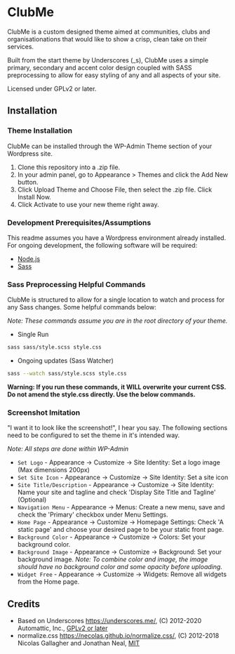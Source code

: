 ClubMe
===

ClubMe is a custom designed theme aimed at communities, clubs and organisationations that would like to show a crisp, clean take on their services.

Built from the start theme by Underscores (_s), ClubMe uses a simple primary, secondary and accent color design coupled with SASS preprocessing to allow for easy styling of any and all aspects of your site.

Licensed under GPLv2 or later.

Installation
---------------

### Theme Installation

ClubMe can be installed through the WP-Admin Theme section of your Wordpress site.

1. Clone this repository into a .zip file.
2. In your admin panel, go to Appearance > Themes and click the Add New button.
3. Click Upload Theme and Choose File, then select the .zip file. Click Install Now.
4. Click Activate to use your new theme right away.

### Development Prerequisites/Assumptions

This readme assumes you have a Wordpress environment already installed. For ongoing development, the following software will be required:

- [Node.js](https://nodejs.org/)
- [Sass](https://sass-lang.com/dart-sass)

### Sass Preprocessing Helpful Commands

ClubMe is structured to allow for a single location to watch and process for any Sass changes. Some helpful commands below:

*Note: These commands assume you are in the root directory of your theme.*

- Single Run
```sh
sass sass/style.scss style.css
```

- Ongoing updates (Sass Watcher)
```sh
sass --watch sass/style.scss style.css
```

**Warning: If you run these commands, it WILL overwrite your current CSS. Do not amend the style.css directly. Use the below commands.**


### Screenshot Imitation

"I want it to look like the screenshot!", I hear you say. The following sections need to be configured to set the theme in it's intended way. 

*Note: All steps are done within WP-Admin*

- `Set Logo` - Appearance -> Customize -> Site Identity: Set a logo image (Max dimensions 200px)
- `Set Site Icon` - Appearance -> Customize -> Site Identity: Set a site icon
- `Site Title/Description` - Appearance -> Customize -> Site Identity: Name your site and tagline and check 'Display Site Title and Tagline' (Optional)
- `Navigation Menu` - Appearance -> Menus: Create a new menu, save and check the 'Primary' checkbox under Menu Settings.
- `Home Page` - Appearance -> Customize -> Homepage Settings: Check 'A static page' and choose your desired page to be your static front page.
- `Background Color` - Appearance -> Customize -> Colors: Set your background color.
- `Background Image` - Appearance -> Customize -> Background: Set your background image. *Note: To combine color and image, the image should have no background color and some opacity before uploading*.
- `Widget Free` - Appearance -> Customize -> Widgets: Remove all widgets from the Home page.


Credits
---------------
* Based on Underscores https://underscores.me/, (C) 2012-2020 Automattic, Inc., [GPLv2 or later](https://www.gnu.org/licenses/gpl-2.0.html)
* normalize.css https://necolas.github.io/normalize.css/, (C) 2012-2018 Nicolas Gallagher and Jonathan Neal, [MIT](https://opensource.org/licenses/MIT)
